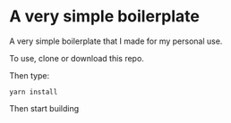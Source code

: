 # A very simple boilerplate

A very simple boilerplate that I made for my personal use.

To use, clone or download this repo.

Then type:

```
yarn install
```

Then start building

